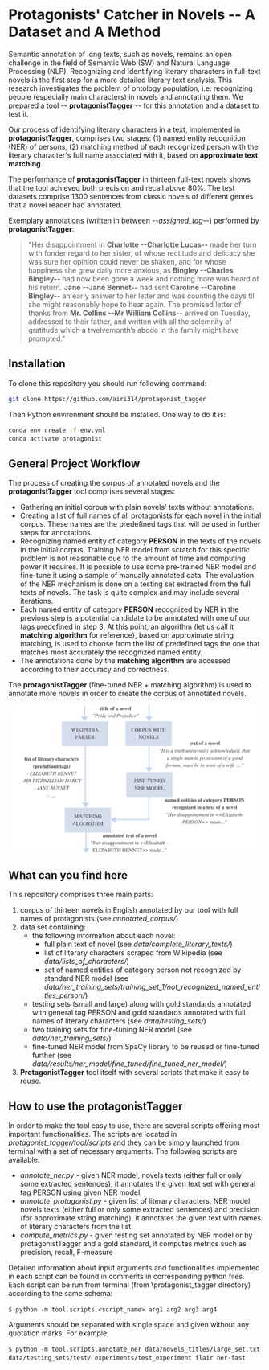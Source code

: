 # Protagonists' Catcher in Novels -- A Dataset and A Method
Semantic annotation of long texts, such as novels, remains an open challenge in the field of Semantic Web (SW) and Natural Language Processing (NLP). Recognizing and identifying literary characters in full-text novels is the first step for a more detailed literary text analysis. This research investigates the problem of ontology population, i.e. recognizing people (especially main characters) in novels and annotating them. We prepared a tool -- **protagonistTagger** -- for this annotation and a dataset to test it. 

Our process of identifying literary characters in a text, implemented in **protagonistTagger**, comprises two stages: (1) named entity recognition (NER) of persons, (2) matching method of each recognized person with the literary character's full name associated with it, based on **approximate text matching**. 

The performance of **protagonistTagger** in thirteen full-text novels shows that the tool achieved both precision and recall above 80%. The test datasets comprise 1300 sentences from classic novels of different genres that a novel reader had annotated. 

Exemplary annotations (written in between --*assigned_tag*--) performed by **protagonistTagger**:
>"Her disappointment in **Charlotte --Charlotte Lucas--** made her turn with fonder regard to her sister, of whose rectitude and delicacy she was sure her opinion could never be shaken, and for whose happiness she grew daily more anxious, as **Bingley --Charles Bingley--** had now been gone a week and nothing more was heard of his return. **Jane --Jane Bennet--** had sent **Caroline --Caroline Bingley--** an early answer to her letter and was counting the days till she might reasonably hope to hear again. The promised letter of thanks from **Mr. Collins --Mr William Collins--** arrived on Tuesday, addressed to their father, and written with all the solemnity of gratitude which a twelvemonth’s abode in the family might have prompted."  

## Installation

To clone this repository you should run following command:

```bash
git clone https://github.com/airi314/protagonist_tagger
```

Then Python environment should be installed. One way to do it is:
```bash
conda env create -f env.yml
conda activate protagonist
```

## General Project Workflow
The process of creating the corpus of annotated novels and the **protagonistTagger** tool comprises several stages:
- Gathering an initial corpus with plain novels' texts without annotations. 
- Creating a list of full names of all protagonists for each novel in the initial corpus. These names are the predefined tags that will be used in further steps for annotations.
- Recognizing named entity of category **PERSON** in the texts of the novels in the initial corpus. Training NER model from scratch for this specific problem is not reasonable due to the amount of time and computing power it requires. It is possible to use some pre-trained NER model and fine-tune it using a sample of manually annotated data. The evaluation of the NER mechanism is done on a testing set extracted from the full texts of novels. The task is quite complex and may include several iterations.
- Each named entity of category **PERSON**  recognized by NER in the previous step is a potential candidate to be annotated with one of our tags predefined in step 3. At this point, an algorithm (let us call it **matching algorithm** for reference), based on approximate string matching, is used to choose from the list of predefined tags the one that matches most accurately the recognized named entity. 
- The annotations done by the **matching algorithm** are accessed according to their accuracy and correctness.

The **protagonistTagger** (fine-tuned NER + matching algorithm) is used to annotate more novels in order to create the corpus of annotated novels. 

![alt text here](project_workflow.png)

## What can you find here
This repository comprises three main parts:
1. corpus of thirteen novels in English annotated by our tool with full names of protagonists (see *annotated_corpus/*)
2. data set containing: 
    + the following  information about each novel:
		+ full plain text of novel (see *data/complete_literary_texts/*)
		+ list of literary characters scraped from Wikipedia (see *data/lists_of_characters/*)
		+ set of named entities of category person not recognized by standard NER model (see *data/ner_training_sets/training_set_1/not_recognized_named_entities_person/*)
	+ testing sets (small and large) along with gold standards annotated with general tag PERSON and gold standards annotated with full names of literary characters (see *data/testing_sets/*)
	+ two training sets for fine-tuning NER model (see *data/ner_training_sets/*)
	+ fine-tuned NER model from SpaCy library to be reused or fine-tuned further (see *data/results/ner_model/fine_tuned/fine_tuned_ner_model/*)
3. **ProtagonistTagger** tool itself with several scripts that make it easy to reuse.

## How to use the protagonistTagger
In order to make the tool easy to use, there are several scripts offering most important functionalities. The scripts are located in *protagonist_tagger/tool/scripts* and they can be simply launched from terminal with a set of necessary arguments. The following scripts are available:
+ *annotate_ner.py* - given NER model, novels texts (either full or only some extracted sentences), it annotates the given text set with general tag PERSON using given NER model;
+ *annotate_protagonist.py* - given list of literary characters, NER model, novels texts (either full or only some extracted sentences) and precision (for approximate string matching), it annotates the given text with names of literary characters from the list
+ *compute_metrics.py* - given testing set annotated by NER model or by protagonistTagger and a gold standard, it computes metrics such as precision, recall, F-measure


[comment]: <> (+ *fine_tune_ner_model.py* - given training set&#40;s&#41;, it fine-tunes a predefined spacy NER model and saves it to a given directory to be reused)
[comment]: <> (+ *generate_test_data.py* - given full plain texts of novels, it extracts sentences contiaing named entites of category *person*  in order to create testing sets)
[comment]: <> (+ *prepare_training_set_with_common_names_for_ner_fine_tuning.py* - given a set of common English names, lists of literary characters and full plain texts of novels, it creates training set for fine-tuning NER model by injecting to sentences extracted from novels &#40;and containing at least one named entity of category *person*&#41; common English names)
[comment]: <> (+ *prepare_training_set_with_not_recognized_named_entities_for_ner_fine_tuning.py* - given sets of named entities of category *person* not recognized by standard NER model and full plain tests of novels, it creates training set for NER model fine-tuning by extracting from novels and semi-automatically annotating with general tag PERSON sentences with not recognized named entites)

Detailed information about input arguments and functionalities implemented in each script can be found in comments in corresponding python files. Each script can be run from terminal (from \protagonist_tagger directory) according to the same schema:

`$ python -m tool.scripts.<script_name> arg1 arg2 arg3 arg4`

Arguments should be separated with single space and given without any quotation marks. For example:

`$ python -m tool.scripts.annotate_ner data/novels_titles/large_set.txt data/testing_sets/test/ experiments/test_experiment flair ner-fast`
